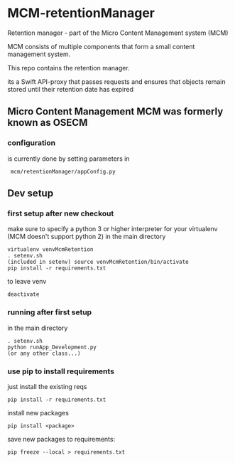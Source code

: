 # MCM-retentionManager
Retention manager - part of the Micro Content Management system (MCM)


MCM consists of multiple components that form a small content management system.

This repo contains the retention manager.

its a Swift API-proxy that passes requests and ensures that objects remain stored until their retention date has expired


##  Micro Content Management MCM was formerly known as OSECM

### configuration
is currently done by setting parameters in

     mcm/retentionManager/appConfig.py


## Dev setup
### first setup after new checkout
make sure to specify a python 3 or higher interpreter for your virtualenv (MCM doesn't support python 2)
in the main directory


    virtualenv venvMcmRetention
    . setenv.sh
    (included in setenv) source venvMcmRetention/bin/activate
    pip install -r requirements.txt
    

 
to leave venv

    deactivate
    
    
### running after first setup
in the main directory


    . setenv.sh
    python runApp_Development.py
    (or any other class...)
    
    
### use pip to install requirements
just install the existing reqs

    pip install -r requirements.txt
    
install new packages

    pip install <package>


save new packages to requirements:

    pip freeze --local > requirements.txt